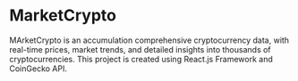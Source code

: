 # MarketCrypto
MArketCrypto is an accumulation comprehensive cryptocurrency data, with real-time prices, market trends, and detailed insights into thousands of cryptocurrencies. This project is created using React.js Framework and CoinGecko API.
